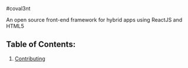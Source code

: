 #coval3nt

An open source front-end framework for hybrid apps using ReactJS and HTML5

## Table of Contents:
1. [Contributing](CONTRIBUTING.md)
